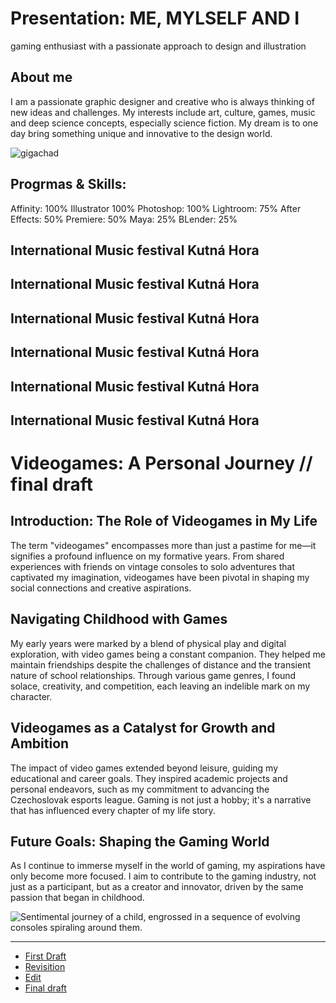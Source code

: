 # Presentation: ME, MYLSELF AND I

gaming enthusiast with a passionate approach to design and illustration


## About me

I am a passionate graphic designer and creative who is always thinking of new ideas and challenges. My interests include art, culture, games, music and deep science concepts, especially science fiction. My dream is to one day bring something unique and innovative to the design world.

![gigachad](https://github.com/Vortaron/english-for-designers/assets/48156360/77707701-5167-4fb9-a716-c5fc60f075d9)

## Progrmas & Skills:

Affinity: 100%
Illustrator 100%
Photoshop: 100%
Lightroom: 75%
After Effects: 50%
Premiere: 50%
Maya: 25%
BLender: 25%

## International Music festival Kutná Hora

## International Music festival Kutná Hora

## International Music festival Kutná Hora

## International Music festival Kutná Hora

## International Music festival Kutná Hora

## International Music festival Kutná Hora


# Videogames: A Personal Journey // final draft

## Introduction: The Role of Videogames in My Life
The term "videogames" encompasses more than just a pastime for me—it signifies a profound influence on my formative years. From shared experiences with friends on vintage consoles to solo adventures that captivated my imagination, videogames have been pivotal in shaping my social connections and creative aspirations.

## Navigating Childhood with Games
My early years were marked by a blend of physical play and digital exploration, with video games being a constant companion. They helped me maintain friendships despite the challenges of distance and the transient nature of school relationships. Through various game genres, I found solace, creativity, and competition, each leaving an indelible mark on my character.

## Videogames as a Catalyst for Growth and Ambition
The impact of video games extended beyond leisure, guiding my educational and career goals. They inspired academic projects and personal endeavors, such as my commitment to advancing the Czechoslovak esports league. Gaming is not just a hobby; it's a narrative that has influenced every chapter of my life story.

## Future Goals: Shaping the Gaming World
As I continue to immerse myself in the world of gaming, my aspirations have only become more focused. I aim to contribute to the gaming industry, not just as a participant, but as a creator and innovator, driven by the same passion that began in childhood.

![Sentimental journey of a child, engrossed in a sequence of evolving consoles spiraling around them.](https://github.com/Vortaron/english-for-designers/assets/48156360/fb55aaa7-b4e4-46b7-8d64-9707a0409043)


-----------------------------------------------------

- [First Draft](first-draft.md)
- [Revisition](revisition.md)
- [Edit](edit.md)
- [Final draft](index.md)
